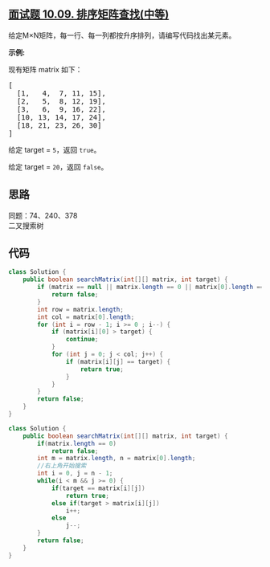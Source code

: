 ## [面试题 10.09. 排序矩阵查找(中等)](https://leetcode-cn.com/problems/sorted-matrix-search-lcci/)
<div class="notranslate"><p>给定M×N矩阵，每一行、每一列都按升序排列，请编写代码找出某元素。</p>

<p><strong>示例:</strong></p>

<p>现有矩阵 matrix 如下：</p>

<pre>[
  [1,   4,  7, 11, 15],
  [2,   5,  8, 12, 19],
  [3,   6,  9, 16, 22],
  [10, 13, 14, 17, 24],
  [18, 21, 23, 26, 30]
]
</pre>

<p>给定 target&nbsp;=&nbsp;<code>5</code>，返回&nbsp;<code>true</code>。</p>

<p>给定&nbsp;target&nbsp;=&nbsp;<code>20</code>，返回&nbsp;<code>false</code>。</p>
</div>

## 思路
同题：74、240、378  
二叉搜索树

## 代码
```java
class Solution {
    public boolean searchMatrix(int[][] matrix, int target) {
        if (matrix == null || matrix.length == 0 || matrix[0].length == 0) {
            return false;
        }
        int row = matrix.length;
        int col = matrix[0].length;
        for (int i = row - 1; i >= 0 ; i--) {
            if (matrix[i][0] > target) {
                continue;
            }
            for (int j = 0; j < col; j++) {
                if (matrix[i][j] == target) {
                    return true;
                }
            }
        }
        return false;
    }
}
```
```java
class Solution {
    public boolean searchMatrix(int[][] matrix, int target) {
        if(matrix.length == 0)
            return false;
        int m = matrix.length, n = matrix[0].length;
        //右上角开始搜索
        int i = 0, j = n - 1;
        while(i < m && j >= 0) {
            if(target == matrix[i][j])
                return true;
            else if(target > matrix[i][j])
                i++;
            else
                j--;
        }
        return false;
    }
}
```